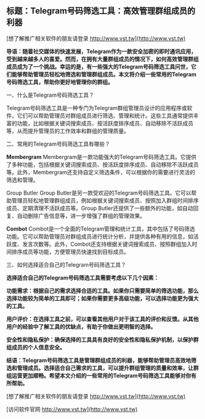 ## **标题：Telegram号码筛选工具：高效管理群组成员的利器**

[想了解推广相关软件的朋友请登录 http://www.vst.tw](http://www.vst.tw)

**导语：随着社交媒体的快速发展，Telegram作为一款安全加密的即时通讯应用，受到越来越多人的喜爱。然而，在拥有大量群组成员的情况下，如何高效管理群组成员成为了一个挑战。幸运的是，有一些强大的Telegram号码筛选工具问世，它们能够帮助管理员轻松地筛选和管理群组成员。本文将介绍一些常用的Telegram号码筛选工具，帮助你更好地管理你的群组。**

一、什么是Telegram号码筛选工具？

Telegram号码筛选工具是一种专门为Telegram群组管理员设计的应用程序或软件，它们可以帮助管理员对群组成员进行筛选、管理和统计。这些工具通常提供丰富的功能，比如根据关键词搜索成员、按活跃度排序成员、自动移除不活跃成员等，从而提升管理员的工作效率和群组的管理质量。

二、常用的Telegram号码筛选工具有哪些？

**Membergram**
Membergram是一款功能强大的Telegram号码筛选工具。它提供了多种功能，包括根据关键词搜索成员、按活跃度排序成员、自动移除不活跃成员等。此外，Membergram还支持自定义筛选条件，可以根据你的需要进行灵活的筛选和管理。

Group Butler
Group Butler是另一款受欢迎的Telegram号码筛选工具。它可以帮助管理员轻松地管理群组成员，例如根据关键词搜索成员、按照加入群组时间排序成员、定期清理不活跃成员等。Group Butler还提供了一些额外的功能，如自动回复、自动删除广告信息等，进一步增强了群组的管理效果。

**Combot**
Combot是一个全面的Telegram管理和统计工具，其中包括了号码筛选功能。它可以帮助管理员对群组成员进行统计分析，并提供各种有用的信息，如活跃度、发言次数等。此外，Combot还支持根据关键词搜索成员、按照群组加入时间排序成员等功能，方便管理员快速找到目标成员。

三、如何选择适合自己的Telegram号码筛选工具？

**选择适合自己的Telegram号码筛选工具需要考虑以下几个因素：**

**功能需求：根据自己的需求选择合适的工具。如果你只需要简单的筛选功能，那么选择功能较为简单的工具即可；如果你需要更多高级功能，可以选择功能更为强大的工具。**

**用户评价：在选择工具之前，可以查看其他用户对于该工具的评价和反馈。从其他用户的经验中了解工具的优缺点，有助于你做出更明智的选择。**

**安全性和隐私保护：确保选择的工具具有良好的安全性和隐私保护机制，以保护群组成员的个人信息安全。**

**结语：Telegram号码筛选工具是管理群组成员的利器，能够帮助管理员高效地筛选和管理成员。选择适合自己需求的工具，可以提升群组管理的质量和效率，让群组运营更加顺畅。希望本文介绍的一些常用的Telegram号码筛选工具能够对你有所帮助。**

[想了解推广相关软件的朋友请登录 http://www.vst.tw](http://www.vst.tw)


[访问软件官网 http://www.vst.tw](http://www.vst.tw)

